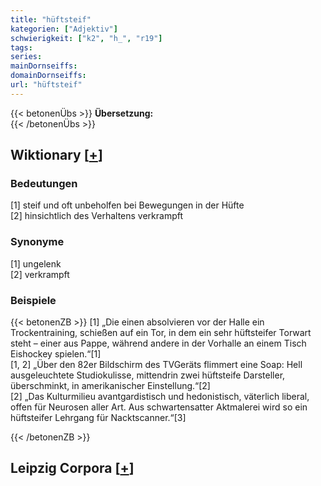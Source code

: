 ```yaml
---
title: "hüftsteif"
kategorien: ["Adjektiv"]
schwierigkeit: ["k2", "h_", "r19"]
tags:
series:
mainDornseiffs:
domainDornseiffs:
url: "hüftsteif"
---
```


{{< betonenÜbs >}}
**Übersetzung:**  
{{< /betonenÜbs >}}

## Wiktionary [[+](https://de.wiktionary.org/wiki/hüftsteif)]

### Bedeutungen
[1] steif und oft unbeholfen bei Bewegungen in der Hüfte  
[2] hinsichtlich des Verhaltens verkrampft  

### Synonyme
[1] ungelenk  
[2] verkrampft  

### Beispiele
{{< betonenZB >}}
[1] „Die einen absolvieren vor der Halle ein Trockentraining, schießen auf ein Tor, in dem ein sehr hüftsteifer Torwart steht – einer aus Pappe, während andere in der Vorhalle an einem Tisch Eishockey spielen.“[1]  
[1, 2] „Über den 82er Bildschirm des TVGeräts flimmert eine Soap: Hell ausgeleuchtete Studiokulisse, mittendrin zwei hüftsteife Darsteller, überschminkt, in amerikanischer Einstellung.“[2]  
[2] „Das Kulturmilieu avantgardistisch und hedonistisch, väterlich liberal, offen für Neurosen aller Art. Aus schwartensatter Aktmalerei wird so ein hüftsteifer Lehrgang für Nacktscanner.“[3]  

{{< /betonenZB >}}

## Leipzig Corpora [[+](https://corpora.uni-leipzig.de/en/res?word=hüftsteif&corpusId=deu_newscrawl-public_2018)]

